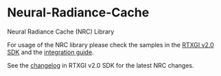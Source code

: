 # Neural-Radiance-Cache
Neural Radiance Cache (NRC) Library

For usage of the NRC library please check the samples in the [RTXGI v2.0 SDK](https://github.com/NVIDIA-RTX/RTXGI) and the [integration guide](https://github.com/NVIDIA-RTX/RTXGI/blob/main/Docs/NrcGuide.md).

See the [changelog](https://github.com/NVIDIA-RTX/RTXGI/blob/main/Changelog.md) in RTXGI v2.0 SDK for the latest NRC changes.
